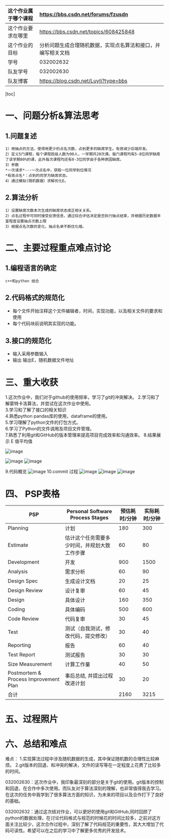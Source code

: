 | 这个作业属于哪个课程 | https://bbs.csdn.net/forums/fzusdn |
|:------------ |:--------------|
| 这个作业要求在哪里  | https://bbs.csdn.net/topics/608425848 | 
| 这个作业的目标   |分析问题生成合理随机数据，实现点名算法和接口，并编写相关文档|
| 学号  | 032002632 |
|队友学号  |032002630|
|队友博客|https://blog.csdn.net/Luyti?type=bbs|

[toc]

 <!-- <img src=""   width="40%"> -->
# 一、问题分析&算法思考
## 1.问题复述
    1）用抽点的方法，使得用更少的点名次数，点到更多的缺席学生。有效减少后端并发。
    2）定义5门课程，每个课程班级人数为90人，一学期共20次课。每门课程均有5-8位同学缺席了该学期80%的课，此外每次课程均还有0-3位同学由于各种原因缺席。
    3）参数 
    *一次请求*---一次点名中，获取一位同学到位情况  
    *有效点名*：点到的同学为缺席状态。
    4）通过模拟(随机数据）求解优化E。
## 2.算法分析

    1）设置缺席次数本次生成的缺席状态成正相关关系。
    2）点名过程中可同时接受反馈信息，通过综合评估决定是否执行抽点结束，并根据历史数据丰富程度设置抽点次数上限
    3）根据点名次数的变化，抽点名单不断优化缩。

<!-- -    i.涉及的随机目标：absence ：直到此次点名的当前课程每个缺席次数，
-    ii. 5-8名同学缺席80%课程
-    iii. 每次课程有0-3名同学缺席。 -->
# 二、主要过程重点难点讨论
## 1.编程语言的确定
    c++和python 结合
## 2.代码格式的规范化
*  每个文件开始注释这个文件编辑者，时间，实现功能，以及相关文件的要求和使用
*  每个代码块前说明其实现的功能。
## 3.接口的规范化
- 输入采用参数输入
- 输出 输出E，随机数据文件地址
# 三、重大收获
1.这次作业中，我们对于github的使用频率，学习了git的冲突解决。 
2.学习和了解蒙特卡洛算法，并尝试在这次作业中使用。  
3.学习和了解了接口的相关知识  
4.熟悉python pandas库的使用，dataframe的使用。  
5.学习理解了python文件的打包方式。  
6.学习了Python的文件调用及项目文件管理。  
7.熟悉了利用git和GitHub的版本管理来提高项目完成效率和沟通效率。
8.结果展示 
E 值平均值
<!-- 图片 -->
![image](https://user-images.githubusercontent.com/73032307/195113769-953a18f2-568e-4ce0-a1f8-5769ff81e42c.png)

<!-- 数据概览图片 -->
![image](https://user-images.githubusercontent.com/73032307/195113841-0833e0fb-b456-4091-85d5-2b205afb3c59.png)
![image](https://user-images.githubusercontent.com/73032307/195114221-7b49cd9c-4d7f-414d-9295-3828b0214c56.png)

9.代码概览
![image](https://user-images.githubusercontent.com/73032307/195112833-76655d00-ad53-48e5-b048-00833d4e29be.png)
10.commit 过程
![image](https://user-images.githubusercontent.com/73032307/195114088-873b69d2-5d5d-4be2-b939-9326268998d8.png)
![image](https://user-images.githubusercontent.com/73032307/195114481-dac74097-76ec-4995-aa52-ebd45969e8d8.png)
![image](https://user-images.githubusercontent.com/73032307/195114634-c75011b7-a3ba-4bae-985a-9a51bcf028bb.png)

# 四、 PSP表格
| PSP|Personal Software Process Stages|预估耗时/分钟|	实际耗时/分钟|
|-------|--------|-----------|----------|
|Planning      | 计划                                     |180|300|
|Estimate	    |估计这个任务需要多少时间，并规划大致工作步骤 |60  |   80     |
|Development    |开发|                    900 | 1500      |                      
|Analysis	         |需求分析          |60	|  90      |
|Design Spec       |生成设计文档                    |20  |   25   |	
|Design Review     |设计复审                   |60     | 45    |
|Design	     |具体设计             	    |160     |    350  |	
|Coding     |   具体编码                   |   500    |  600       |
|Code Review      |代码复审                  |  30     |   45      |
|Test         |测试（自我测试，修改代码，提交修改）           |  30    |  40       |
|Reporting     |报告                 |   60    |   40      |
|Test Report      |测试报告                      |    30   |  30       |
|Size Measurement    |计算工作量                    |     40  |     50    |
|Postmortem & Process Improvement Plan| 事后总结, 并提出过程改进计划                  |    30   |   20    |
|合计    |           |  2160        |   3215   |
# 五、过程照片

# 六、总结和难点
难点：
1.实现算法过程中涉及随机数据的生成，其中保证随机数的合理性比较麻烦。 
2.git版本的回退、和冲突的解决，文件的读写等在一定程度上花费了比较多的时间。

032002630：这次作业中，我印象最深刻的部分是关于git的使用。git版本的控制和回退，在合作中多次使用。而队友对于算法深刻的理解，也非常值得我去学习。在这次的任务中我学到了很多算法方面的知识，为未来的项目以及合作打下了良好的基础。

032002632：通过这次结对作业，可以更好的使用git和GitHub,同时回顾了python的数据处理，在讨论代码格式与规范的时候花的时间比较多，之前对这方面关注比较少，这次合作过程中，深刻了解了代码规范的重要性，其大大增加了代码可读性。希望可以在之后的学习中了解更多优秀的开发技术。


